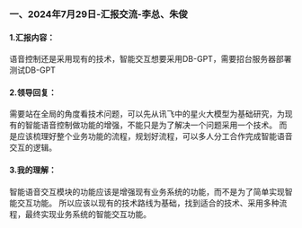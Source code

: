 ### 一、2024年7月29日-汇报交流-李总、朱俊

#### 1.汇报内容：
语音控制还是采用现有的技术，智能交互想要采用DB-GPT，需要招台服务器部署测试DB-GPT
#### 2.领导回复：
需要站在全局的角度看技术问题，可以先从讯飞中的星火大模型为基础研究，为现有的智能语音控制做功能的增强，不能只是为了解决一个问题采用一个技术。
而是应该梳理好整个业务功能的流程，规划好流程，可以多人分工合作完成智能语音交互的逻辑。
#### 3.我的理解：
智能语音交互模块的功能应该是增强现有业务系统的功能，而不是为了简单实现智能交互功能。
所以应该以现有的技术路线为基础，找到适合的技术、采用多种流程，最终实现业务系统的智能交互功能。